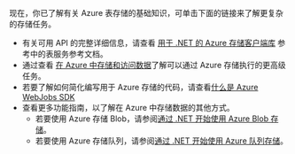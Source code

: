 现在，你已了解有关 Azure 表存储的基础知识，可单击下面的链接来了解更复杂的存储任务。

- 有关可用 API 的完整详细信息，请查看 [用于 .NET 的 Azure 存储客户端库](http://go.microsoft.com/fwlink/?LinkID=390731) 参考中的表服务参考文档。
- 通过查看 [在 Azure 中存储和访问数据](https://msdn.microsoft.com/zh-cn/library/azure/gg433040.aspx)了解可以通过 Azure 存储执行的更高级任务。    
- 若要了解如何简化编写用于 Azure 存储的代码，请查看[什么是 Azure WebJobs SDK](../articles/app-service-web/websites-dotnet-webjobs-sdk.md)
- 查看更多功能指南，以了解在 Azure 中存储数据的其他方式。
  - 若要使用 Azure 存储 Blob，请参阅[通过 .NET 开始使用 Azure Blob 存储](../articles/storage/storage-dotnet-how-to-use-blobs.md)。
  - 若要使用 Azure 存储队列，请参阅[通过 .NET 开始使用 Azure 队列存储](../articles/storage/storage-dotnet-how-to-use-queues.md)。